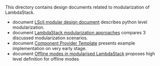 This directory contains design documents related to modularization of LambdaStack. 

 * document [LScli modular design document](modular-cli.md) describes python level modularization. 
 * document [LambdaStack modularization approaches](modularization-approaches.md) compares 3 discussed modularization scenarios.
 * document [Component Provider Template](component-provider-template.md) presents example implementation on very early stage.  
 * document [Offline modes in modularised LambdaStack](offline.md) proposes high level definition for offline modes
